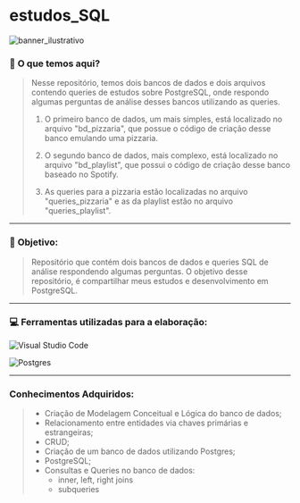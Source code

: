 # estudos_SQL

![banner_ilustrativo](https://arquivo.devmedia.com.br/cursos/imagem/curso_de-postgresql_1904.jpg)

### 📑 **O que temos aqui?**
> Nesse repositório, temos dois bancos de dados e dois arquivos contendo queries de estudos sobre PostgreSQL, onde respondo algumas perguntas de análise desses bancos utilizando as queries.
>
> 1. O primeiro banco de dados, um mais simples, está localizado no arquivo "bd_pizzaria", que possue o código de criação desse banco emulando uma pizzaria.
>
> 2. O segundo banco de dados, mais complexo, está localizado no arquivo "bd_playlist", que possui o código de criação desse banco baseado no Spotify.
>
> 3. As queries para a pizzaria estão localizadas no arquivo "queries_pizzaria" e as da playlist estão no arquivo "queries_playlist".
---
### 🎯 **Objetivo:**
> Repositório que contém dois bancos de dados e queries SQL de análise respondendo algumas perguntas. O objetivo desse repositório, é compartilhar meus estudos e desenvolvimento em PostgreSQL.
---
### 💻 **Ferramentas utilizadas para a elaboração:**
![Visual Studio Code](https://img.shields.io/badge/Visual%20Studio%20Code-0078d7.svg?style=for-the-badge&logo=visual-studio-code&logoColor=white)

![Postgres](https://img.shields.io/badge/postgres-%23316192.svg?style=for-the-badge&logo=postgresql&logoColor=white)

---
### Conhecimentos Adquiridos:
> - Criação de Modelagem Conceitual e Lógica do banco de dados;
> - Relacionamento entre entidades via chaves primárias e estrangeiras;
> - CRUD;
> - Criação de um banco de dados utilizando Postgres;
> - PostgreSQL;
> - Consultas e Queries no banco de dados:
>   - inner, left, right joins
>   - subqueries
